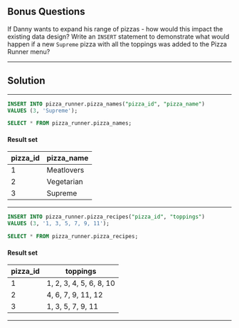 ## Bonus Questions

If Danny wants to expand his range of pizzas - how would this impact the existing data design? Write an ```INSERT``` statement to demonstrate what would happen if a new ```Supreme``` pizza with all the toppings was added to the Pizza Runner menu?

---

## Solution

---

```sql
INSERT INTO pizza_runner.pizza_names("pizza_id", "pizza_name")
VALUES (3, 'Supreme');

SELECT * FROM pizza_runner.pizza_names;
```
#### Result set

| pizza_id | pizza_name |
| -------- | ---------- |
| 1        | Meatlovers |
| 2        | Vegetarian |
| 3        | Supreme    |

---

```sql
INSERT INTO pizza_runner.pizza_recipes("pizza_id", "toppings")
VALUES (3, '1, 3, 5, 7, 9, 11');

SELECT * FROM pizza_runner.pizza_recipes;
```

#### Result set

| pizza_id | toppings                |
| -------- | ----------------------- |
| 1        | 1, 2, 3, 4, 5, 6, 8, 10 |
| 2        | 4, 6, 7, 9, 11, 12      |
| 3        | 1, 3, 5, 7, 9, 11       |

---
